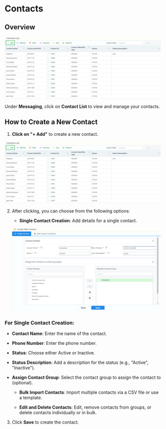 # Contacts

## Overview

![contactOverview.png](../../static/img/contactOverview.png)

Under **Messaging**, click on **Contact List** to view and manage your contacts.

## How to Create a New Contact

1. **Click on "+ Add"** to create a new contact.

![contactOverview.png](../../static/img/contactOverview.png)

2. After clicking, you can choose from the following options:

   - **Single Contact Creation**: Add details for a single contact.

   ![singleContactCreation.png](../../static/img/singleContactCreation.png)

### For Single Contact Creation:
- **Contact Name**: Enter the name of the contact.
- **Phone Number**: Enter the phone number.
- **Status**: Choose either Active or Inactive.
- **Status Description**: Add a description for the status (e.g., "Active", "Inactive").
- **Assign Contact Group**: Select the contact group to assign the contact to (optional).

   - **Bulk Import Contacts**: Import multiple contacts via a CSV file or use a template.

   - **Edit and Delete Contacts**: Edit, remove contacts from groups, or delete contacts individually or in bulk.

3. Click **Save** to create the contact.
